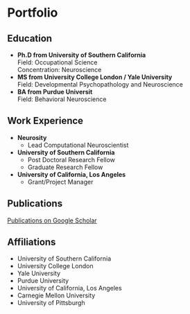 <!DOCTYPE html>
<html lang="en">
<head>
  <meta charset="UTF-8">
  <meta name="viewport" content="width=device-width, initial-scale=1.0">

</head>
<body>
  <h1>Portfolio</h1>

  <section>
    <h2>Education</h2>
    <ul>
      <li>
        <strong>Ph.D from University of Southern California</strong><br>
        Field: Occupational Science<br>
        Concentration: Neuroscience
       </li>
        </li>
      <li>
        <strong>MS from University College London / Yale University</strong><br> 
          Field: Developmental Psychopathology and Neuroscience<br>
      </li>
      <li>
        <strong>BA from Purdue Universit</strong><br> 
        Field: Behavioral Neuroscience
    </ul>
  </section>

<section>
  <h2>Work Experience</h2>
  <ul>
    <li>
      <strong>Neurosity</strong><br>
      <ul>
        <li>Lead Computational Neuroscientist</li>
      </ul>
    </li>
    <li>
      <strong>University of Southern California</strong>
      <ul>
        <li>Post Doctoral Research Fellow</li>
        <li>Graduate Research Fellow</li>
      </ul>
    </li>
    <li>
      <strong>University of California, Los Angeles</strong><br>
      <ul>
        <li>Grant/Project Manager</li>
      </ul>
    </li>
  </ul>
</section>

<section>
  <h2>Publications</h2>
  <p><a href="https://scholar.google.com/citations?user=XJxrdQkAAAAJ&hl=en&oi=ao">Publications on Google Scholar</a></p>
  <ul>
  
  </ul>
</section>
    <h2>Affiliations</h2>
    <ul>
      <li>University of Southern California</li>
      <li>University College London</li>
      <li>Yale University</li>
      <li>Purdue University</li>
      <li>University of California, Los Angeles</li>
      <li>Carnegie Mellon University</li>
      <li>University of Pittsburgh</li>
    </ul>
  </section>
</body>
</html>

